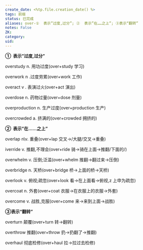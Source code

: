 ```yaml
---
create_date: <%tp.file.creation_date() %>
tags: 前缀
status: 已完成 
aliases: over-①  表示”过度,过分”; ②  表示”在……之上”; ③表示“翻转”
notes: False
ZK: 
category: 
uid: 
---
```


**①  表示”过度,过分”**

overstudy n. 用功过度(over+study 学习)

overwork n .过度劳累(over+work 工作)

overact v . 表演过火(over+act 演出)

overdose n. 药物过量(over+dose 剂量)

overproduction n. 生产过度(over+production 生产)

overcrowded  a. 挤满的(over+crowded 拥挤的)

**②  表示”在……之上”**

overlap n\v. 重叠(over+lap 交叉→/大腿/交叉→重叠)

iverride v. 推翻,不理会(over+ride 骑→骑在上面→推翻/下面的/)

overwhelm v. 压倒;泛滥(over+whelm 推翻→翻过来→压倒)

overbridge n. 天桥(over+bridge 桥→上面的桥→天桥)

overlook v. 俯视;疏忽(over+look 看→在上面看→俯视,z 上申为疏忽)

overcoat n. 外套(over+coat 衣服→在衣服上的衣服→外套)

overcome v. 战胜,克服(over+come 来→来到上面→战胜)

**③表示“翻转”**

overturn 颠覆(over+turn 转→翻转)

overthrow 推翻(over+throw 扔→扔翻了→推翻)

overhaul 彻底检修(over+haul 拉→拉过去检修)